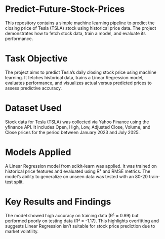 # Predict-Future-Stock-Prices

This repository contains a simple machine learning pipeline to predict the closing price of Tesla (TSLA) stock using historical price data. The project demonstrates how to fetch stock data, train a model, and evaluate its performance.

# Task Objective

The project aims to predict Tesla’s daily closing stock price using machine learning. It fetches historical data, trains a Linear Regression model, evaluates performance, and visualizes actual versus predicted prices to assess predictive accuracy.

# Dataset Used

Stock data for Tesla (TSLA) was collected via Yahoo Finance using the yfinance API.
It includes Open, High, Low, Adjusted Close, Volume, and Close prices for the period between January 2023 and July 2025.

# Models Applied

A Linear Regression model from scikit-learn was applied. It was trained on historical price features and evaluated using R² and RMSE metrics. The model’s ability to generalize on unseen data was tested with an 80-20 train-test split.

# Key Results and Findings

The model showed high accuracy on training data (R² ≈ 0.99) but performed poorly on testing data (R² ≈ -1.17). This highlights overfitting and suggests Linear Regression isn’t suitable for stock price prediction due to market volatility.
